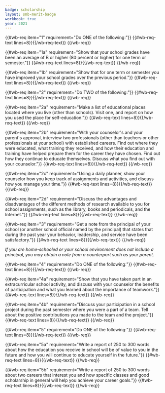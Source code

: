 ```yaml
---
badge: scholarship
layout: smb-merit-badge
workbook: true
year: 2021
---
```



{{#wb-req item="1" requirement="Do ONE of the following:"}}
{{#wb-req-text lines=8}}{{/wb-req-text}}
{{/wb-req}}

{{#wb-req item="1a" requirement="Show that your school grades have been an average of B or higher (80 percent or higher) for one term or semester."}}
{{#wb-req-text lines=8}}{{/wb-req-text}}
{{/wb-req}}

{{#wb-req item="1b" requirement="Show that for one term or semester you have improved your school grades over the previous period."}}
{{#wb-req-text lines=8}}{{/wb-req-text}}
{{/wb-req}}

{{#wb-req item="2" requirement="Do TWO of the following:"}}
{{#wb-req-text lines=8}}{{/wb-req-text}}
{{/wb-req}}

{{#wb-req item="2a" requirement="Make a list of educational places located where you live (other than schools). Visit one, and report on how you used the place for self-education."}}
{{#wb-req-text lines=8}}{{/wb-req-text}}
{{/wb-req}}

{{#wb-req item="2b" requirement="With your counselor's and your parent's approval, interview two professionals (other than teachers or other professionals at your school) with established careers. Find out where they were educated, what training they received, and how their education and training have helped prepare them for the career they have chosen. Find out how they continue to educate themselves. Discuss what you find out with your counselor."}}
{{#wb-req-text lines=8}}{{/wb-req-text}}
{{/wb-req}}

{{#wb-req item="2c" requirement="Using a daily planner, show your counselor how you keep track of assignments and activities, and discuss how you manage your time."}}
{{#wb-req-text lines=8}}{{/wb-req-text}}
{{/wb-req}}

{{#wb-req item="2d" requirement="Discuss the advantages and disadvantages of the different methods of research available to you for school assignments, such as the library, books and periodicals, and the Internet."}}
{{#wb-req-text lines=8}}{{/wb-req-text}}
{{/wb-req}}

{{#wb-req item="3" requirement="Get a note from the principal of your school (or another school official named by the principal) that states that during the past year your behavior, leadership, and service have been satisfactory."}}
{{#wb-req-text lines=8}}{{/wb-req-text}}
{{/wb-req}}

*If you are home-schooled or your school environment does not include a principal, you may obtain a note from a counterpart such as your parent.*

{{#wb-req item="4" requirement="Do ONE of the following:"}}
{{#wb-req-text lines=8}}{{/wb-req-text}}
{{/wb-req}}

{{#wb-req item="4a" requirement="Show that you have taken part in an extracurricular school activity, and discuss with your counselor the benefits of participation and what you learned about the importance of teamwork."}}
{{#wb-req-text lines=8}}{{/wb-req-text}}
{{/wb-req}}

{{#wb-req item="4b" requirement="Discuss your participation in a school project during the past semester where you were a part of a team. Tell about the positive contributions you made to the team and the project."}}
{{#wb-req-text lines=8}}{{/wb-req-text}}
{{/wb-req}}

{{#wb-req item="5" requirement="Do ONE of the following:"}}
{{#wb-req-text lines=8}}{{/wb-req-text}}
{{/wb-req}}

{{#wb-req item="5a" requirement="Write a report of 250 to 300 words about how the education you receive in school will be of value to you in the future and how you will continue to educate yourself in the future."}}
{{#wb-req-text lines=8}}{{/wb-req-text}}
{{/wb-req}}

{{#wb-req item="5b" requirement="Write a report of 250 to 300 words about two careers that interest you and how specific classes and good scholarship in general will help you achieve your career goals."}}
{{#wb-req-text lines=8}}{{/wb-req-text}}
{{/wb-req}}
